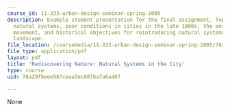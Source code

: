 ```yaml
---
course_id: 11-333-urban-design-seminar-spring-2005
description: Example student presentation for the final assignment. Topics include
  natural systems, poor conditions in cities in the late 1800s, the environmental
  movement, and historical objectives for reintroducing natural systems into the urban
  landscape.
file_location: /coursemedia/11-333-urban-design-seminar-spring-2005/78a29fbeee587ceaa3ec087ba7a6a487_rediscovrngnatre.pdf
file_type: application/pdf
layout: pdf
title: 'Rediscovering Nature: Natural Systems in the City'
type: course
uid: 78a29fbeee587ceaa3ec087ba7a6a487

---
```

None